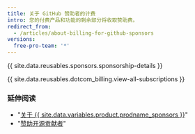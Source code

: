 ```yaml
---
title: 关于 GitHub 赞助者的计费
intro: 您的付费产品和功能的剩余部分将收取赞助费。
redirect_from:
  - /articles/about-billing-for-github-sponsors
versions:
  free-pro-team: '*'
---
```


{{ site.data.reusables.sponsors.sponsorship-details }}

{{ site.data.reusables.dotcom_billing.view-all-subscriptions }}

### 延伸阅读

- "[关于 {{ site.data.variables.product.prodname_sponsors }}](/articles/about-github-sponsors)"
- "[赞助开源贡献者](/github/supporting-the-open-source-community-with-github-sponsors/sponsoring-open-source-contributors)"
